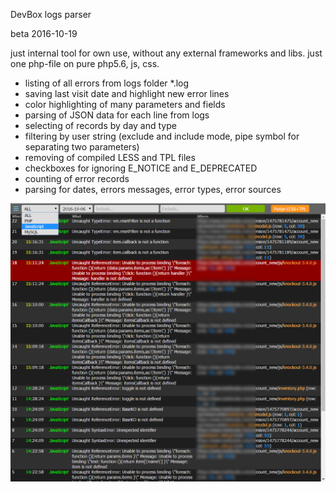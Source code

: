 DevBox logs parser

beta 2016-10-19

just internal tool for own use, without any external frameworks and libs. 
just one php-file on pure php5.6, js, css.

- listing of all errors from logs folder *.log
- saving last visit date and highlight new error lines
- color highlighting of many parameters and fields
- parsing of JSON data for each line from logs
- selecting of records by day and type
- filtering by user string (exclude and include mode, pipe symbol for separating two parameters)
- removing of compiled LESS and TPL files
- checkboxes for ignoring E_NOTICE and E_DEPRECATED
- counting of error records
- parsing for dates, errors messages, error types, error sources

<img src="https://raw.githubusercontent.com/volkoleg/log/6552c21b65ba4e61adb13df08689d374017bf950/screenshot.png">

